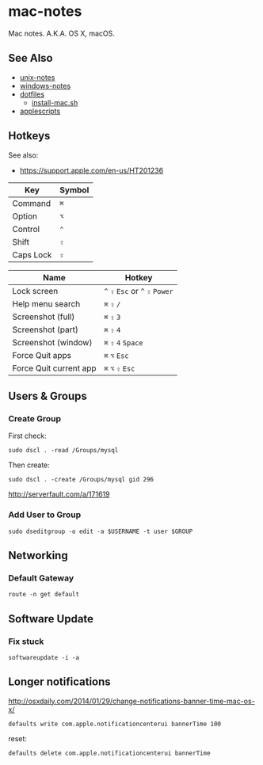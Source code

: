 # mac-notes
Mac notes. A.K.A. OS X, macOS.

## See Also
* [unix-notes][unix-notes]
* [windows-notes][windows-notes]
* [dotfiles](https://github.com/AndersDJohnson/dotfiles)
  * [install-mac.sh](https://github.com/AndersDJohnson/dotfiles/blob/master/install-mac.sh)
* [applescripts](https://github.com/AndersDJohnson/applescripts)

## Hotkeys

See also:
* https://support.apple.com/en-us/HT201236

Key | Symbol
--- | ---
Command | `⌘`
Option | `⌥`
Control | `⌃`
Shift | `⇧`
Caps Lock | `⇪`

Name | Hotkey
--- | ---
Lock screen | `^` `⇧` `Esc` or `^` `⇧` `Power`
Help menu search | `⌘` `⇧` `/`
Screenshot (full) | `⌘` `⇧` `3`
Screenshot (part) | `⌘` `⇧` `4`
Screenshot (window) | `⌘` `⇧` `4` `Space`
Force Quit apps | `⌘` `⌥` `Esc`
Force Quit current app | `⌘` `⌥` `⇧` `Esc`

## Users & Groups

### Create Group

First check:
```
sudo dscl . -read /Groups/mysql
```

Then create:
```
sudo dscl . -create /Groups/mysql gid 296
```

http://serverfault.com/a/171619

### Add User to Group
```
sudo dseditgroup -o edit -a $USERNAME -t user $GROUP
```

[unix-notes]: https://github.com/AndersDJohnson/unix-notes
[windows-notes]: https://github.com/AndersDJohnson/windows-notes

## Networking

### Default Gateway
```
route -n get default
```

## Software Update

### Fix stuck
```
softwareupdate -i -a
```

## Longer notifications

http://osxdaily.com/2014/01/29/change-notifications-banner-time-mac-os-x/

```
defaults write com.apple.notificationcenterui bannerTime 100
```

reset:
```
defaults delete com.apple.notificationcenterui bannerTime
```
